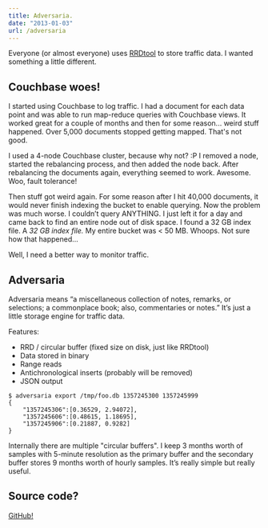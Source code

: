 ```yaml
---
title: Adversaria.
date: "2013-01-03"
url: /adversaria
---
```


Everyone (or almost everyone) uses [RRDtool](http://oss.oetiker.ch/rrdtool/) to store traffic data. I wanted something a little different.

Couchbase woes!
---

I started using Couchbase to log traffic. I had a document for each data point and was able to run map-reduce queries with Couchbase views. It worked great for a couple of months and then for some reason... weird stuff happened. Over 5,000 documents stopped getting mapped. That's not good.

I used a 4-node Couchbase cluster, because why not? :P
I removed a node, started the rebalancing process, and then added the node back. After rebalancing the documents again, everything seemed to work. Awesome. Woo, fault tolerance!

Then stuff got weird again. For some reason after I hit 40,000 documents, it would never finish indexing the bucket to enable querying. Now the problem was much worse. I couldn’t query ANYTHING. I just left it for a day and came back to find an entire node out of disk space. I found a 32 GB index file. A *32 GB index file.* My entire bucket was < 50 MB. Whoops. Not sure how that happened...

Well, I need a better way to monitor traffic.

Adversaria
---
Adversaria means “a miscellaneous collection of notes, remarks, or selections; a commonplace book; also, commentaries or notes.” It’s just a little storage engine for traffic data.

Features:

- RRD / circular buffer (fixed size on disk, just like RRDtool)
- Data stored in binary
- Range reads
- Antichronological inserts (probably will be removed)
- JSON output

<pre><code>$ adversaria export /tmp/foo.db 1357245300 1357245999
{
	"1357245306":[0.36529, 2.94072],
	"1357245606":[0.48615, 1.18695],
	"1357245906":[0.21887, 0.9282]
}
</code></pre>

Internally there are multiple "circular buffers". I keep 3 months worth of samples with 5-minute resolution as the primary buffer and the secondary buffer stores 9 months worth of hourly samples. It’s really simple but really useful.

Source code?
----
[GitHub!](https://github.com/Preetam/adversaria-java)
